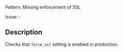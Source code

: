 Pattern: Missing enforcement of SSL

Issue: -

## Description

Checks that `force_ssl` setting is enabled in production.